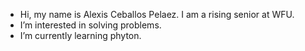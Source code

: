 -  Hi, my name is Alexis Ceballos Pelaez. I am a rising senior at WFU.
-  I’m interested in solving problems.
-  I’m currently learning phyton.


<!---
Calc-xar/Calc-xar is a ✨ special ✨ repository because its `README.md` (this file) appears on your GitHub profile.
You can click the Preview link to take a look at your changes.
--->
